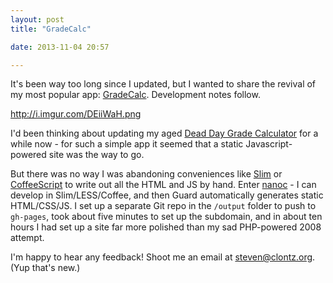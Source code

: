 ```yaml
---
layout: post
title: "GradeCalc"

date: 2013-11-04 20:57

---
```


It's been way too long since I updated, but I wanted to share the revival of my most popular app: [GradeCalc](http://gradecalc.stevenclontz.com). Development notes follow.

http://i.imgur.com/DEiiWaH.png

<!-- more -->

I'd been thinking about updating my aged [Dead Day Grade Calculator](http://www.auburn.edu/~clontsc/deadday-archive.php) for a while now - for such a simple app it seemed that a static Javascript-powered site was the way to go.

But there was no way I was abandoning conveniences like [Slim](http://slim-lang.com/) or [CoffeeScript](http://coffeescript.org/) to write out all the HTML and JS by hand. Enter [nanoc](http://nanoc.ws/) - I can develop in Slim/LESS/Coffee, and then Guard automatically generates static HTML/CSS/JS. I set up a separate Git repo in the `/output` folder to push to `gh-pages`, took about five minutes to set up the subdomain, and in about ten hours I had set up a site far more polished than my sad PHP-powered 2008 attempt.

I'm happy to hear any feedback! Shoot me an email at <steven@clontz.org>. (Yup that's new.)